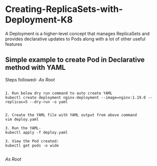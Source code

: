 # Creating-ReplicaSets-with-Deployment-K8
A Deployment is a higher-level concept that manages ReplicaSets and provides declarative updates to Pods along with a lot of other useful features

## Simple example to create Pod in Declarative method with YAML
Steps followed-
*As Root*
```

1. Run below dry run command to auto create YAML
kubectl create deployment nginx-deployment --image=nginx:1.19.0 --replicas=5 --dry-run -o yaml


2. Create the YAML file with YAML output from above command
vim deploy.yaml 
      
3. Run the YAML-
kubectl apply -f deploy.yaml
 
3. View the Pod created:
kubectl get pods -o wide
 
 ```
*As Root*
